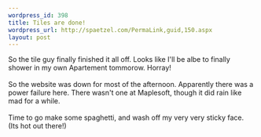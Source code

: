 ```yaml
--- 
wordpress_id: 398
title: Tiles are done!
wordpress_url: http://spaetzel.com/PermaLink,guid,150.aspx
layout: post
---
```

So the tile guy finally finished it all off. Looks like I'll be albe to finally shower in my own Apartement tommorow. Horray!<br />
        <br />
        So the website was down for most of the afternoon. Apparently there was a power failure
        here. There wasn't one at Maplesoft, though it did rain like mad for a while.<br />
        <br />
        Time to go make some spaghetti, and wash off my very very sticky face. (Its hot out
        there!)<img width="0" height="0" src="http://spaetzel.com/aggbug.ashx?id=150" />

